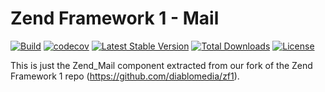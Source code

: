 # Zend Framework 1 - Mail

[![Build](https://github.com/diablomedia/zf1-mail/workflows/Build/badge.svg?event=push)](https://github.com/diablomedia/zf1-mail/actions?query=workflow%3ABuild+event%3Apush)
[![codecov](https://codecov.io/gh/diablomedia/zf1-mail/branch/master/graph/badge.svg)](https://codecov.io/gh/diablomedia/zf1-mail)
[![Latest Stable Version](https://poser.pugx.org/diablomedia/zendframework1-mail/v/stable)](https://packagist.org/packages/diablomedia/zendframework1-mail)
[![Total Downloads](https://poser.pugx.org/diablomedia/zendframework1-mail/downloads)](https://packagist.org/packages/diablomedia/zendframework1-mail)
[![License](https://poser.pugx.org/diablomedia/zendframework1-mail/license)](https://packagist.org/packages/diablomedia/zendframework1-mail)

This is just the Zend_Mail component extracted from our fork of the Zend Framework 1 repo (https://github.com/diablomedia/zf1).
